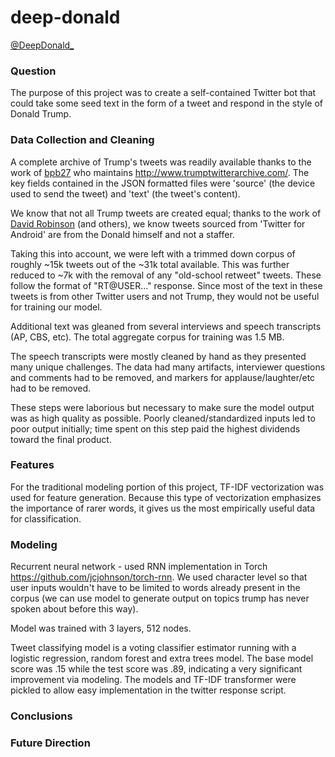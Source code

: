 # deep-donald

[@DeepDonald_](https://twitter.com/DeepDonald_)

### Question

The purpose of this project was to create a self-contained Twitter bot that could take some seed text in the form of a tweet and respond in the style of Donald Trump.

### Data Collection and Cleaning

A complete archive of Trump's tweets was readily available thanks to the work of [bpb27](https://github.com/bpb27/trump-tweet-archive) who maintains http://www.trumptwitterarchive.com/.  The key fields contained in the JSON formatted files were 'source' (the device used to send the tweet) and 'text' (the tweet's content). 

We know that not all Trump tweets are created equal; thanks to the work of [David Robinson](http://varianceexplained.org/r/trump-tweets/) (and others), we know tweets sourced from 'Twitter for Android' are from the Donald himself and not a staffer.

Taking this into account, we were left with a trimmed down corpus of roughly ~15k tweets out of the ~31k total available.  This was further reduced to ~7k with the removal of any "old-school retweet" tweets.  These follow the format of "RT@USER..." response.  Since most of the text in these tweets is from other Twitter users and not Trump, they would not be useful for training our model.

Additional text was gleaned from several interviews and speech transcripts (AP, CBS, etc).  The total aggregate corpus for training was 1.5 MB.

The speech transcripts were mostly cleaned by hand as they presented many unique challenges.  The data had many artifacts, interviewer questions and comments had to be removed, and markers for applause/laughter/etc had to be removed.  

These steps were laborious but necessary to make sure the model output was as high quality as possible.  Poorly cleaned/standardized inputs led to poor output initially; time spent on this step paid the highest dividends toward the final product.

### Features

For the traditional modeling portion of this project, TF-IDF vectorization was used for feature generation.  Because this type of vectorization emphasizes the importance of rarer words, it gives us the most empirically useful data for classification.

### Modeling

Recurrent neural network - used RNN implementation in Torch https://github.com/jcjohnson/torch-rnn.  We used character level so that user inputs wouldn't have to be limited to words already present in the corpus (we can use model to generate output on topics trump has never spoken about before this way).

Model was trained with 3 layers, 512 nodes.

Tweet classifying model is a voting classifier estimator running with a logistic regression, random forest and extra trees model.  The base model score was .15 while the test score was .89, indicating a very significant improvement via modeling.  The models and TF-IDF transformer were pickled to allow easy implementation in the twitter response script.

### Conclusions



### Future Direction

